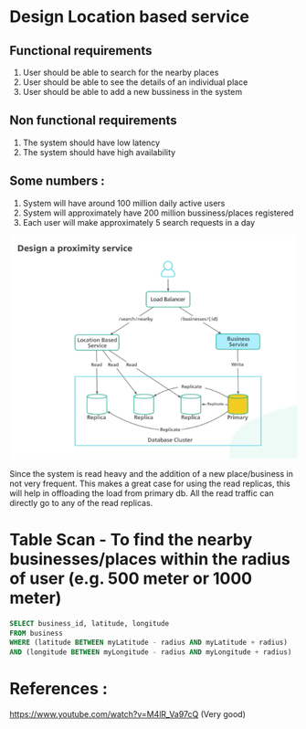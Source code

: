 # Design Location based service

## Functional requirements
1. User should be able to search for the nearby places
2. User should be able to see the details of an individual place
3. User should be able to add a new bussiness in the system

## Non functional requirements
1. The system should have low latency
2. The system should have high availability

## Some numbers :
1. System will have around 100 million daily active users
2. System will approximately have 200 million bussiness/places registered
3. Each user will make approximately 5 search requests in a day


!["Proximity Service"](proximity-service.PNG?raw=true)

Since the system is read heavy and the addition of a new place/business in not very frequent.
This makes a great case for using the read replicas, this will help in offloading the load from primary db.
All the read traffic can directly go to any of the read replicas.


# Table Scan - To find the nearby businesses/places within the radius of user (e.g. 500 meter or 1000 meter)

```sql
SELECT business_id, latitude, longitude
FROM business
WHERE (latitude BETWEEN myLatitude - radius AND myLatitude + radius)
AND (longitude BETWEEN myLongitude - radius AND myLongitude + radius)         
```


# References :
https://www.youtube.com/watch?v=M4lR_Va97cQ (Very good)
